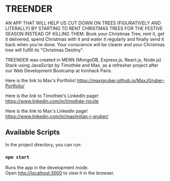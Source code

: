 # TREENDER

AN APP THAT WILL HELP US CUT DOWN ON TREES (FIGURATIVELY AND LITERALLY) BY STARTING TO RENT CHRISTMAS TREES FOR THE FESTIVE SEASON
INSTEAD OF KILLING THEM.
Book your Christmas Tree, rent it, get it delivered, spend Christmas with it and water it regularly and finally send it back
when you're done.
Your conscience will be clearer and your Christmas tree will fulfill its "Christmas Destiny".

TREENDER was created in MERN (MongoDB, Express.js, React.js, Node.js) Stack using JavaScript by Timothée and Max, as a refresher project after our Web Development Bootcamp at Ironhack Paris.

Here is the link to Max's Portfolio! https://maxjgruber.github.io/MaxJGruber-Portfolio/

Here is the link to Timothée's LinkedIn page! https://www.linkedin.com/in/timothée-nicole

Here is the link to Max's LinkedIn page! https://www.linkedin.com/in/maximilian-j-gruber/

## Available Scripts

In the project directory, you can run:

### `npm start`

Runs the app in the development mode.\
Open [http://localhost:3000](http://localhost:3000) to view it in the browser.
